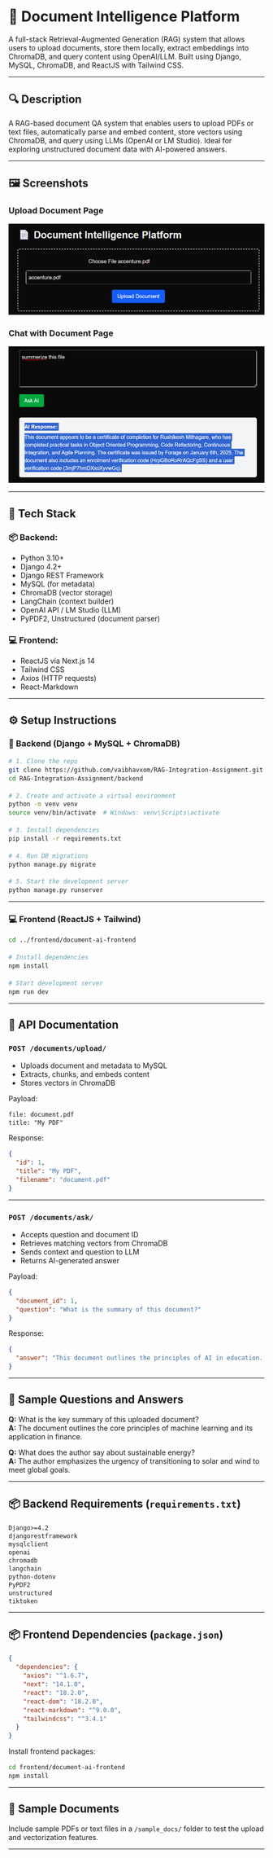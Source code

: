 
# 📄 Document Intelligence Platform

A full-stack Retrieval-Augmented Generation (RAG) system that allows users to upload documents, store them locally, extract embeddings into ChromaDB, and query content using OpenAI/LLM. Built using Django, MySQL, ChromaDB, and ReactJS with Tailwind CSS.

---

## 🔍 Description

A RAG-based document QA system that enables users to upload PDFs or text files, automatically parse and embed content, store vectors using ChromaDB, and query using LLMs (OpenAI or LM Studio). Ideal for exploring unstructured document data with AI-powered answers.

---

## 🖼️ Screenshots

### Upload Document Page  
![Upload Screenshot](./screenshot-1.png)

### Chat with Document Page  
![Chat Screenshot](./Screenshot-2.png)

---

## 🧰 Tech Stack

### 📦 Backend:
- Python 3.10+
- Django 4.2+
- Django REST Framework
- MySQL (for metadata)
- ChromaDB (vector storage)
- LangChain (context builder)
- OpenAI API / LM Studio (LLM)
- PyPDF2, Unstructured (document parser)

### 💻 Frontend:
- ReactJS via Next.js 14
- Tailwind CSS
- Axios (HTTP requests)
- React-Markdown

---

## ⚙️ Setup Instructions

### 🧠 Backend (Django + MySQL + ChromaDB)

```bash
# 1. Clone the repo
git clone https://github.com/vaibhavxom/RAG-Integration-Assignment.git
cd RAG-Integration-Assignment/backend

# 2. Create and activate a virtual environment
python -m venv venv
source venv/bin/activate  # Windows: venv\Scripts\activate

# 3. Install dependencies
pip install -r requirements.txt

# 4. Run DB migrations
python manage.py migrate

# 5. Start the development server
python manage.py runserver
```

---

### 💻 Frontend (ReactJS + Tailwind)

```bash
cd ../frontend/document-ai-frontend

# Install dependencies
npm install

# Start development server
npm run dev
```

---

## 📡 API Documentation

### `POST /documents/upload/`  
- Uploads document and metadata to MySQL  
- Extracts, chunks, and embeds content  
- Stores vectors in ChromaDB  

Payload:
```form-data
file: document.pdf  
title: "My PDF"
```

Response:
```json
{
  "id": 1,
  "title": "My PDF",
  "filename": "document.pdf"
}
```

---

### `POST /documents/ask/`  
- Accepts question and document ID  
- Retrieves matching vectors from ChromaDB  
- Sends context and question to LLM  
- Returns AI-generated answer  

Payload:
```json
{
  "document_id": 1,
  "question": "What is the summary of this document?"
}
```

Response:
```json
{
  "answer": "This document outlines the principles of AI in education..."
}
```

---

## 💬 Sample Questions and Answers

**Q:** What is the key summary of this uploaded document?  
**A:** The document outlines the core principles of machine learning and its application in finance.

**Q:** What does the author say about sustainable energy?  
**A:** The author emphasizes the urgency of transitioning to solar and wind to meet global goals.

---

## 📦 Backend Requirements (`requirements.txt`)

```text
Django>=4.2
djangorestframework
mysqlclient
openai
chromadb
langchain
python-dotenv
PyPDF2
unstructured
tiktoken
```

---

## 📦 Frontend Dependencies (`package.json`)

```json
{
  "dependencies": {
    "axios": "^1.6.7",
    "next": "14.1.0",
    "react": "18.2.0",
    "react-dom": "18.2.0",
    "react-markdown": "^9.0.0",
    "tailwindcss": "^3.4.1"
  }
}
```

Install frontend packages:

```bash
cd frontend/document-ai-frontend
npm install
```

---

## 📁 Sample Documents

Include sample PDFs or text files in a `/sample_docs/` folder to test the upload and vectorization features.

---

